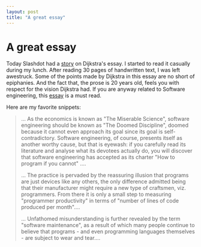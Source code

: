 ```yaml
---
layout: post
title: "A great essay"
---
```

A great essay
===
Today Slashdot had a [story][0] on Dijkstra's essay. I started to read it casually during my lunch. After reading 30 pages of handwritten text, I was left awestruck. Some of the points made by Dijkstra in this essay are no short of epiphanies. And the fact that, the prose is 20 years old, feels you with respect for the vision Dijkstra had. If you are anyway related to Software engineering, this [essay][1] is a must read.  
  
Here are my favorite snippets:  
  

> ... As the economics is known as "The Miserable Science", software engineering should be known as "The Doomed Discipline", doomed because it cannot even approach its goal since its goal is self-contradictory. Software engineering, of course, presents itself as another worthy cause, but that is eyewash: if you carefully read its literature and analyse what its devotees actually do, you will discover that software engineering has accepted as its charter "How to program if you cannot" ....  
>   
> ... The practice is pervaded by the reassuring illusion that programs are just devices like any others, the only difference admitted being that their manufacturer might require a new type of craftsmen, viz. programmers. From there it is only a small step to measuring "programmer productivity" in terms of "number of lines of code produced per month"....  
>   
> ... Unfathomed misunderstanding is further revealed by the term "software maintenance", as a result of which many people continue to believe that programs - and even programming languages themselves - are subject to wear and tear....



[0]: http://news.slashdot.org/article.pl?sid=08/12/02/1410254
[1]: http://www.cs.utexas.edu/users/EWD/ewd10xx/EWD1036.PDF
